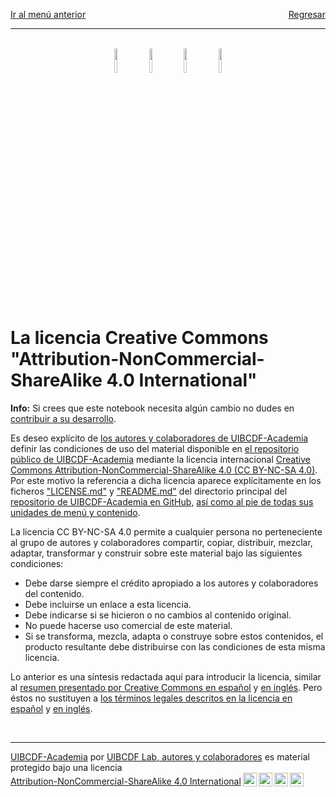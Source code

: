 <p style="text-align:left;">
   <a href="../README.md">Ir al menú anterior</a>
   <span style="float:right;">
        <a href="../Que_es/Que_es.md">Regresar</a>
   </span>
</p>

-----
<br>

<center>
<img width="10%" style="margin-right:0.5%;" src="https://mirrors.creativecommons.org/presskit/icons/cc.svg?ref=chooser-v1"><img width="10%" style="margin-left:0.5%;margin-right:0.5%;" src="https://mirrors.creativecommons.org/presskit/icons/by.svg?ref=chooser-v1"><img width="10%" style="margin-left:0.5%;margin-right:0.5%;" src="https://mirrors.creativecommons.org/presskit/icons/nc.svg?ref=chooser-v1"><img width="10%" style="margin-left:0.5%;" src="https://mirrors.creativecommons.org/presskit/icons/sa.svg?ref=chooser-v1">
</center>

<br>

# La licencia Creative Commons "Attribution-NonCommercial-ShareAlike 4.0 International"

<div class="alert alert-info" role="alert">
<strong>Info:</strong> Si crees que este notebook necesita algún cambio no dudes en <a href="../../../../UIBCDF-Academia/Como_contribuir/Como_contribuir.md" class="alert-link">contribuir a su desarrollo</a>.
</div>

Es deseo explícito de [los autores y colaboradores de UIBCDF-Academia](https://github.com/uibcdf/Academia/graphs/contributors) definir las condiciones de
uso del material disponible en [el repositorio público de UIBCDF-Academia](https://github.com/uibcdf/Academia) mediante la licencia internacional
[Creative Commons Attribution-NonCommercial-ShareAlike 4.0 (CC BY-NC-SA 4.0)](https://creativecommons.org/licenses/by-nc-sa/4.0/legalcode.es). Por este motivo la referencia a dicha
licencia aparece explícitamente en los ficheros ["LICENSE.md"](https://github.com/uibcdf/Academia/blob/master/LICENSE.md) y ["README.md"](https://github.com/uibcdf/Academia/blob/master/README.md) del directorio principal del [repositorio
de UIBCDF-Academia en GitHub](https://github.com/uibcdf/Academia), [así como al pie de todas sus unidades de menú y contenido](../Como_se_usa/Como_se_usa.md#La-licencia-Creative-Commons).

La licencia CC BY-NC-SA 4.0 permite a cualquier persona no perteneciente al grupo de autores y
colaboradores compartir, copiar, distribuir, mezclar, adaptar, transformar y construir sobre este material bajo las siguientes condiciones:
- Debe darse siempre el crédito apropiado a los autores y colaboradores del contenido.
- Debe incluirse un enlace a esta licencia.
- Debe indicarse si se hicieron o no cambios al contenido original.
- No puede hacerse uso comercial de este material.
- Si se transforma, mezcla, adapta o construye sobre estos contenidos, el producto resultante debe
  distribuirse con las condiciones de esta misma licencia.

Lo anterior es una síntesis redactada aquí para introducir la licencia, similar al [resumen
presentado por Creative Commons en español](https://creativecommons.org/licenses/by-nc-sa/4.0/deed.es) y [en inglés](https://creativecommons.org/licenses/by-nc-sa/4.0/). Pero éstos no sustituyen a [los términos legales descritos en la licencia en español](https://creativecommons.org/licenses/by-nc-sa/4.0/legalcode.es) y [en inglés](https://creativecommons.org/licenses/by-nc-sa/4.0/legalcode).

<br />

-------
<p xmlns:cc="http://creativecommons.org/ns#" xmlns:dct="http://purl.org/dc/terms/"><a property="dct:title" rel="cc:attributionURL" href="https://github.com/uibcdf/Academia">UIBCDF-Academia</a> por <a rel="cc:attributionURL dct:creator" property="cc:attributionName" href="https://github.com/uibcdf/Academia/graphs/contributors">UIBCDF Lab, autores y colaboradores</a> es material protegido bajo una licencia <a href="http://creativecommons.org/licenses/by-nc-sa/4.0/deed.es?ref=chooser-v1" target="_blank" rel="license noopener noreferrer" style="display:inline-block;">Attribution-NonCommercial-ShareAlike 4.0 International<img style="height:22px!important;margin-left:3px;vertical-align:text-bottom;" src="https://mirrors.creativecommons.org/presskit/icons/cc.svg?ref=chooser-v1"><img style="height:22px!important;margin-left:3px;vertical-align:text-bottom;" src="https://mirrors.creativecommons.org/presskit/icons/by.svg?ref=chooser-v1"><img style="height:22px!important;margin-left:3px;vertical-align:text-bottom;" src="https://mirrors.creativecommons.org/presskit/icons/nc.svg?ref=chooser-v1"><img style="height:22px!important;margin-left:3px;vertical-align:text-bottom;" src="https://mirrors.creativecommons.org/presskit/icons/sa.svg?ref=chooser-v1"></a></p>


